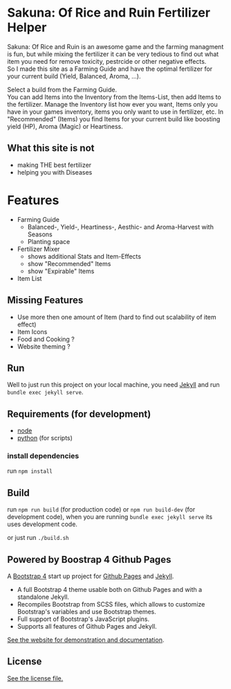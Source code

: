 # Sakuna: Of Rice and Ruin Fertilizer Helper

Sakuna: Of Rice and Ruin is an awesome game and the farming managment is fun, but while mixing the fertilizer it can be very tedious to find out what item you need for remove toxicity, pestrcide or other negative effects.  
So I made this site as a Farming Guide and have the optimal fertilizer for your current build (Yield, Balanced, Aroma, ...).

Select a build from the Farming Guide.  
You can add Items into the Inventory from the Items-List, then add Items to the fertilizer.
Manage the Inventory list how ever you want, Items only you have in your games inventory, items you only want to use in fertilizer, etc.
In "Recommended" (Items) you find Items for your current build like boosting yield (HP), Aroma (Magic) or Heartiness.
## What this site is not
 * making THE best fertilizer
 * helping you with Diseases

# Features
  * Farming Guide
    - Balanced-, Yield-, Heartiness-, Aesthic- and Aroma-Harvest with Seasons
    - Planting space
 * Fertilizer Mixer
   - shows additional Stats and Item-Effects
   - show "Recommended" Items
   - show "Expirable" Items
 * Item List

## Missing Features
 * Use more then one amount of Item (hard to find out scalability of item effect)
 * Item Icons
 * Food and Cooking ?
 * Website theming ?

## Run

Well to just run this project on your local machine, you need [Jekyll](https://jekyllrb.com/) and run `bundle exec jekyll serve`.  


## Requirements (for development)

 - [node](https://www.npmjs.com/get-npm)
 - [python](https://www.python.org/) (for scripts)

### install dependencies

run `npm install`


## Build

run `npm run build` (for production code) or `npm run build-dev` (for development code), when you are running `bundle exec jekyll serve` its uses development code.  

or just run `./build.sh`



## Powered by Boostrap 4 Github Pages

A [Bootstrap 4](https://getbootstrap.com/) start up project for [Github Pages](https://pages.github.com/) and [Jekyll](https://jekyllrb.com/).

* A full Bootstrap 4 theme usable both on Github Pages and with a standalone Jekyll.
* Recompiles Bootstrap from SCSS files, which allows to customize Bootstrap's variables and use Bootstrap themes.
* Full support of Bootstrap's JavaScript plugins.
* Supports all features of Github Pages and Jekyll.

[See the website for demonstration and documentation](https://nicolas-van.github.io/bootstrap-4-github-pages/).

## License

[See the license file.](./LICENSE.md)
